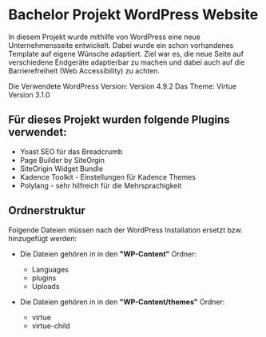 # Bachelor Projekt WordPress Website

In diesem Projekt wurde mithilfe von WordPress eine neue Unternehmensseite entwickelt. Dabei wurde ein schon 
vorhandenes Template auf eigene Wünsche adaptiert. Ziel war es, die neue Seite auf verschiedene Endgeräte adaptierbar zu machen 
und dabei auch auf die Barrierefreiheit (Web Accessibility) zu achten.

Die Verwendete WordPress Version: Version 4.9.2
Das Theme: Virtue Version 3.1.0

## Für dieses Projekt wurden folgende Plugins verwendet:
  * Yoast SEO für das Breadcrumb
  * Page Builder by SiteOrgin
  * SiteOrigin Widget Bundle
  * Kadence Toolkit - Einstellungen für Kadence Themes
  * Polylang - sehr hilfreich für die Mehrsprachigkeit
  
## Ordnerstruktur 
Folgende Dateien müssen nach der WordPress Installation ersetzt bzw. hinzugefügt werden:
  * Die Dateien gehören in in den **"WP-Content"** Ordner:
    * Languages
    * plugins
    * Uploads
   
  * Die Dateien gehören in in den **"WP-Content/themes"** Ordner:
    * virtue
    * virtue-child
    
